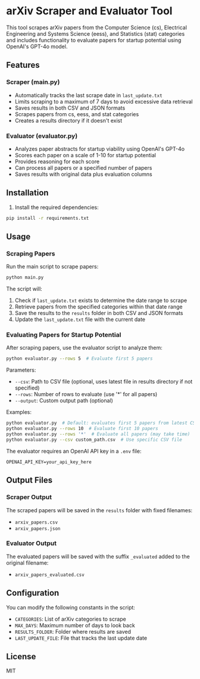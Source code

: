 # arXiv Scraper and Evaluator Tool

This tool scrapes arXiv papers from the Computer Science (cs), Electrical Engineering and Systems Science (eess), and Statistics (stat) categories and includes functionality to evaluate papers for startup potential using OpenAI's GPT-4o model.

## Features

### Scraper (main.py)
- Automatically tracks the last scrape date in `last_update.txt`
- Limits scraping to a maximum of 7 days to avoid excessive data retrieval
- Saves results in both CSV and JSON formats
- Scrapes papers from cs, eess, and stat categories
- Creates a results directory if it doesn't exist

### Evaluator (evaluator.py)
- Analyzes paper abstracts for startup viability using OpenAI's GPT-4o
- Scores each paper on a scale of 1-10 for startup potential
- Provides reasoning for each score
- Can process all papers or a specified number of papers
- Saves results with original data plus evaluation columns

## Installation

1. Install the required dependencies:

```bash
pip install -r requirements.txt
```

## Usage

### Scraping Papers

Run the main script to scrape papers:

```bash
python main.py
```

The script will:
1. Check if `last_update.txt` exists to determine the date range to scrape
2. Retrieve papers from the specified categories within that date range
3. Save the results to the `results` folder in both CSV and JSON formats
4. Update the `last_update.txt` file with the current date

### Evaluating Papers for Startup Potential

After scraping papers, use the evaluator script to analyze them:

```bash
python evaluator.py --rows 5  # Evaluate first 5 papers
```

Parameters:
- `--csv`: Path to CSV file (optional, uses latest file in results directory if not specified)
- `--rows`: Number of rows to evaluate (use '*' for all papers)
- `--output`: Custom output path (optional)

Examples:
```bash
python evaluator.py  # Default: evaluates first 5 papers from latest CSV
python evaluator.py --rows 10  # Evaluate first 10 papers
python evaluator.py --rows '*'  # Evaluate all papers (may take time)
python evaluator.py --csv custom_path.csv  # Use specific CSV file
```

The evaluator requires an OpenAI API key in a `.env` file:
```
OPENAI_API_KEY=your_api_key_here
```

## Output Files

### Scraper Output
The scraped papers will be saved in the `results` folder with fixed filenames:
- `arxiv_papers.csv`
- `arxiv_papers.json`

### Evaluator Output
The evaluated papers will be saved with the suffix `_evaluated` added to the original filename:
- `arxiv_papers_evaluated.csv`

## Configuration

You can modify the following constants in the script:
- `CATEGORIES`: List of arXiv categories to scrape
- `MAX_DAYS`: Maximum number of days to look back
- `RESULTS_FOLDER`: Folder where results are saved
- `LAST_UPDATE_FILE`: File that tracks the last update date

## License

MIT
